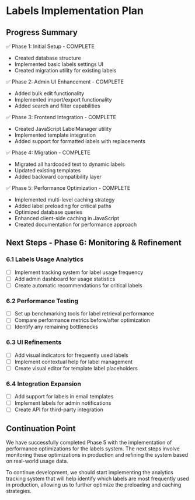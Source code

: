 # Labels Implementation Plan

## Progress Summary

✅ Phase 1: Initial Setup - COMPLETE
- Created database structure
- Implemented basic labels settings UI
- Created migration utility for existing labels

✅ Phase 2: Admin UI Enhancement - COMPLETE
- Added bulk edit functionality
- Implemented import/export functionality
- Added search and filter capabilities

✅ Phase 3: Frontend Integration - COMPLETE
- Created JavaScript LabelManager utility
- Implemented template integration
- Added support for formatted labels with replacements

✅ Phase 4: Migration - COMPLETE
- Migrated all hardcoded text to dynamic labels
- Updated existing templates
- Added backward compatibility layer

✅ Phase 5: Performance Optimization - COMPLETE
- Implemented multi-level caching strategy
- Added label preloading for critical paths
- Optimized database queries
- Enhanced client-side caching in JavaScript
- Created documentation for performance approach

## Next Steps - Phase 6: Monitoring & Refinement

### 6.1 Labels Usage Analytics
- [ ] Implement tracking system for label usage frequency
- [ ] Add admin dashboard for usage statistics
- [ ] Create automatic recommendations for critical labels

### 6.2 Performance Testing
- [ ] Set up benchmarking tools for label retrieval performance
- [ ] Compare performance metrics before/after optimization
- [ ] Identify any remaining bottlenecks

### 6.3 UI Refinements
- [ ] Add visual indicators for frequently used labels
- [ ] Implement contextual help for label management
- [ ] Create visual editor for template label placeholders

### 6.4 Integration Expansion
- [ ] Add support for labels in email templates
- [ ] Implement labels for admin notifications
- [ ] Create API for third-party integration

## Continuation Point
We have successfully completed Phase 5 with the implementation of performance optimizations for the labels system. The next steps involve monitoring these optimizations in production and refining the system based on real-world usage data.

To continue development, we should start implementing the analytics tracking system that will help identify which labels are most frequently used in production, allowing us to further optimize the preloading and caching strategies.